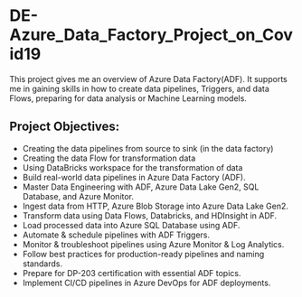 # DE-Azure_Data_Factory_Project_on_Covid19
This project gives me an overview of Azure Data Factory(ADF). It supports me in gaining skills in how to create data pipelines, Triggers, and data Flows, preparing for data analysis or Machine Learning models.

## Project Objectives:
- Creating the data pipelines from source to sink (in the data factory)
- Creating the data Flow for transformation data
- Using DataBricks workspace for the transformation of data
- Build real-world data pipelines in Azure Data Factory (ADF).
- Master Data Engineering with ADF, Azure Data Lake Gen2, SQL Database, and Azure Monitor.
- Ingest data from HTTP, Azure Blob Storage into Azure Data Lake Gen2.
- Transform data using Data Flows, Databricks, and HDInsight in ADF.
- Load processed data into Azure SQL Database using ADF.
- Automate & schedule pipelines with ADF Triggers.
- Monitor & troubleshoot pipelines using Azure Monitor & Log Analytics.
- Follow best practices for production-ready pipelines and naming standards.
- Prepare for DP-203 certification with essential ADF topics.
- Implement CI/CD pipelines in Azure DevOps for ADF deployments.
